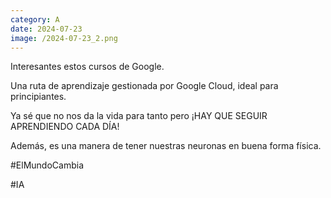```yaml
--- 
category: A 
date: 2024-07-23 
image: /2024-07-23_2.png 
--- 
```


Interesantes estos cursos de Google.

Una ruta de aprendizaje gestionada por Google Cloud, ideal para principiantes. 

Ya sé que no nos da la vida para tanto pero ¡HAY QUE SEGUIR APRENDIENDO CADA DÍA!

Además, es una manera de tener nuestras neuronas en buena forma física. 

#ElMundoCambia

#IA